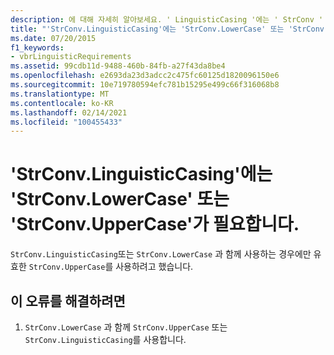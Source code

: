 ```yaml
---
description: 에 대해 자세히 알아보세요. ' LinguisticCasing '에는 ' StrConv ' 또는 ' StrConv. 대문자 '가 필요 합니다.
title: "'StrConv.LinguisticCasing'에는 'StrConv.LowerCase' 또는 'StrConv.UpperCase'가 필요합니다."
ms.date: 07/20/2015
f1_keywords:
- vbrLinguisticRequirements
ms.assetid: 99cdb11d-9488-460b-84fb-a27f43da8be4
ms.openlocfilehash: e2693da23d3adcc2c475fc60125d1820096150e6
ms.sourcegitcommit: 10e719780594efc781b15295e499c66f316068b8
ms.translationtype: MT
ms.contentlocale: ko-KR
ms.lasthandoff: 02/14/2021
ms.locfileid: "100455433"
---
```

# <a name="strconvlinguisticcasing-requires-strconvlowercase-or-strconvuppercase"></a>'StrConv.LinguisticCasing'에는 'StrConv.LowerCase' 또는 'StrConv.UpperCase'가 필요합니다.

`StrConv.LinguisticCasing`또는 `StrConv.LowerCase` 과 함께 사용하는 경우에만 유효한 `StrConv.UpperCase`를 사용하려고 했습니다.  
  
## <a name="to-correct-this-error"></a>이 오류를 해결하려면  
  
1. `StrConv.LowerCase` 과 함께 `StrConv.UpperCase` 또는 `StrConv.LinguisticCasing`를 사용합니다.  

